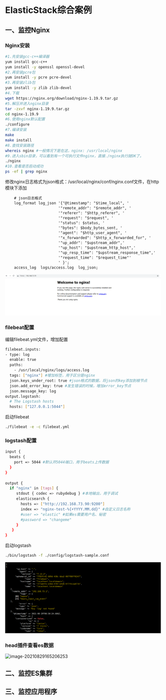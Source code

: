 # ElasticStack综合案例

## 一、监控Nginx

### Nginx安装

```bash
#1.先安装gcc-c++编译器
yum install gcc-c++
yum install -y openssl openssl-devel
#2.再安装pcre包
yum install -y pcre pcre-devel
#3.再安装zlib包
yum install -y zlib zlib-devel
#4.下载
wget https://nginx.org/download/nginx-1.19.9.tar.gz
#5.解压并进入nginx目录
tar -zxvf nginx-1.19.9.tar.gz
cd nginx-1.19.9
#6.使用nginx默认配置
./configure
#7.编译安装
make
make install
#8.查找安装路径
whereis nginx #一般情况下是在这，nginx: /usr/local/nginx
#9.进入sbin目录，可以看到有一个可执行文件nginx，直接./nginx执行就OK了。
./nginx
#10.查看是否启动成功
ps -ef | grep nginx
```

修改nginx日志格式为json格式：/usr/local/nginx/conf/nginx.conf文件，在http模块下添加

```
    # json日志格式
    log_format log_json '{"@timestamp": "$time_local", '
                        '"remote_addr": "$remote_addr", '
                        '"referer": "$http_referer", '
                        '"request": "$request", '
                        '"status": $status, '
                        '"bytes": $body_bytes_sent, '
                        '"agent": "$http_user_agent", '
                        '"x_forwarded": "$http_x_forwarded_for", '
                        '"up_addr": "$upstream_addr",'
                        '"up_host": "$upstream_http_host",'
                        '"up_resp_time": "$upstream_response_time",'
                        '"request_time": "$request_time"'
                        ' }';
    access_log  logs/access.log  log_json;
```

![image-20210829121405749](images/nginx-启动成功-1.png)

### filebeat配置

编辑filebeat.yml文件，增加配置

```bash
filebeat.inputs:
- type: log
  enable: true
  paths:
    - /usr/local/nginx/logs/access.log
  tags: ["nginx"] #增加标签，用于区分是nginx
  json.keys_under_root: true #json格式的数据，将json的key添加到根节点
  json.add_error_key: true #发生错误的时候，增加error_key节点
  json.message_key: log
output.logstash:
  # The Logstash hosts
  hosts: ["127.0.0.1:5044"]
```

启动filebeat

```bash
./filebeat -e -c filebeat.yml
```

### logstash配置

```bash
input {
  beats {
    port => 5044 #默认开5044端口，用于beats上传数据
  }
}

output {
  if "nginx" in [tags] {
     stdout { codec => rubydebug } #本地输出，用于调试
	 elasticsearch {
       hosts => ["http://192.168.73.90:9200"]
       index => "nginx-test-%{+YYYY.MM.dd}" #自定义日志名称
       #user => "elastic" #如果es需要用户名、秘密
       #password => "changeme"
     }
   }
}
```

启动logstash

```bash
./bin/logstash -f ./config/logstash-sample.conf
```

![image-20210829163821028](images/logstash-nginx-1.png)

### head插件查看es数据

![image-20210829165206253](D:\ProjectDev\P8-Project1\LearningNotes\Elastic-Stack\ElasticStack综合案例\images\es-nginx-1.png)

## 二、监控ES集群

## 三、监控应用程序

